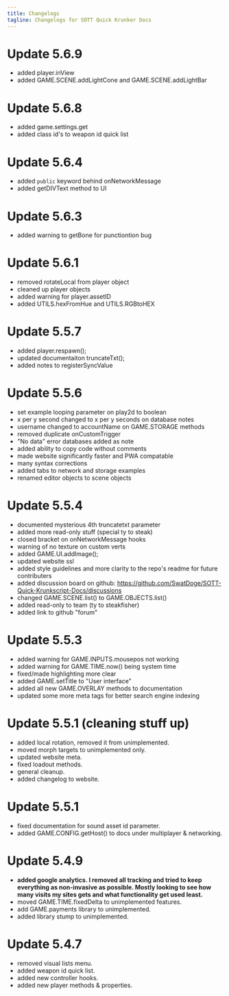 ```yaml
---
title: Changelogs
tagline: Changelogs for SOTT Quick Krunker Docs
---
```


# Update 5.6.9
- added player.inView
- added GAME.SCENE.addLightCone and GAME.SCENE.addLightBar

# Update 5.6.8
- added game.settings.get
- added class id's to weapon id quick list

# Update 5.6.4
- added `public` keyword behind onNetworkMessage
- added getDIVText method to UI

# Update 5.6.3
- added warning to getBone for punctiontion bug

# Update 5.6.1
- removed rotateLocal from player object
- cleaned up player objects
- added warning for player.assetID
- added UTILS.hexFromHue and UTILS.RGBtoHEX

# Update 5.5.7
- added player.respawn();
- updated documentaiton truncateTxt();
- added notes to registerSyncValue

# Update 5.5.6
- set example looping parameter on play2d to boolean
- x per y second changed to x per y seconds on database notes
- username changed to accountName on GAME.STORAGE methods
- removed duplicate onCustomTrigger
- "No data" error databases added as note
- added ability to copy code without comments
- made website significantly faster and PWA compatable
- many syntax corrections
- added tabs to network and storage examples
- renamed editor objects to scene objects

# Update 5.5.4
- documented mysterious 4th truncatetxt parameter
- added more read-only stuff (special ty to steak)
- closed bracket on onNetworkMessage hooks
- warning of no texture on custom verts
- added GAME.UI.addImage();
- updated website ssl
- added style guidelines and more clarity to the repo's readme for future contributers
- added discussion board on github: https://github.com/SwatDoge/SOTT-Quick-Krunkscript-Docs/discussions
- changed GAME.SCENE.list() to GAME.OBJECTS.list()
- added read-only to team (ty to steakfisher)
- added link to github "forum"

# Update 5.5.3
- added warning for GAME.INPUTS.mousepos not working
- added warning for GAME.TIME.now() being system time
- fixed/made highlighting more clear
- added GAME.setTitle to "User interface"
- added all new GAME.OVERLAY methods to documentation
- updated some more meta tags for better search engine indexing

# Update 5.5.1 (cleaning stuff up)
- added local rotation, removed it from unimplemented.
- moved morph targets to unimplemented only.
- updated website meta.
- fixed loadout methods.
- general cleanup.
- added changelog to website.

# Update 5.5.1
- fixed documentation for sound asset id parameter.
- added GAME.CONFIG.getHost() to docs under multiplayer & networking.

# Update 5.4.9
- **added google analytics. I removed all tracking and tried to keep everything as non-invasive as possible. Mostly looking to see how many visits my sites gets and what functionality get used least.**
- moved GAME.TIME.fixedDelta to unimplemented features.
- add GAME.payments library to unimplemented.
- added library stump to unimplemented.

# Update 5.4.7
- removed visual lists menu. 
- added weapon id quick list. 
- added new controller hooks. 
- added new player methods & properties.